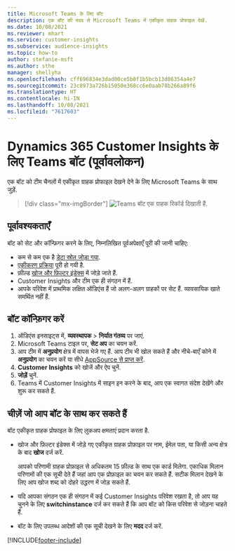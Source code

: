 ```yaml
---
title: Microsoft Teams के लिए बॉट
description: एक बॉट की मदद से Microsoft Teams में एकीकृत ग्राहक प्रोफाइल देखें.
ms.date: 10/08/2021
ms.reviewer: mhart
ms.service: customer-insights
ms.subservice: audience-insights
ms.topic: how-to
author: stefanie-msft
ms.author: sthe
manager: shellyha
ms.openlocfilehash: cff696834e3dad00ce5b0f1b5bcb13d86354a4e7
ms.sourcegitcommit: 23c8973a726b15050e368cc6e0aab78b266a89f6
ms.translationtype: HT
ms.contentlocale: hi-IN
ms.lasthandoff: 10/08/2021
ms.locfileid: "7617603"
---
```

# <a name="teams-bot-for-dynamics-365-customer-insights-preview"></a>Dynamics 365 Customer Insights के लिए Teams बॉट (पूर्वावलोकन)

एक बॉट को टीम चैनलों में एकीकृत ग्राहक प्रोफाइल देखने देने के लिए Microsoft Teams के साथ जुड़ें.

> [!div class="mx-imgBorder"]
> ![Teams बॉट एक ग्राहक रिकॉर्ड दिखाती हैं.](media/teams-bot.png "Teams बॉट एक ग्राहक रिकॉर्ड दिखाती हैं")

## <a name="prerequisites"></a>पूर्वावश्यकताएँ

बॉट को सेट और कॉन्फ़िगर करने के लिए, निम्नलिखित पूर्वअपेक्षाएँ पूरी की जानी चाहिए:

- कम से कम एक है [डेटा स्रोत जोड़ा गया](data-sources.md).
- [एकीकरण प्रक्रिया](data-unification.md) पूरी हो गयी है.
- फ़ील्ड [खोज और फ़िल्टर इंडेक्स](search-filter-index.md) में जोड़े जाते हैं.
- Customer Insights और टीम एक ही संगठन में हैं.
- आपके परिवेश में प्राथमिक लक्षित ऑडिएंस हैं जो अलग-अलग ग्राहकों पर सेट हैं. व्यावसायिक खाते समर्थित नहीं हैं.

## <a name="configure-the-bot"></a>बॉट कॉन्फ़िगर करें

1. ऑडिएंस इनसाइट्स में, **व्यवस्थापक** > **निर्यात गंतव्य** पर जाएं.
1. Microsoft Teams टाइल पर, **सेट अप** का चयन करें.
1. आप टीम में **अनुप्रयोग** क्षेत्र में वापस भेजे गए हैं. आप टीम भी खोल सकते हैं और नीचे-बाएँ कोने में **अनुप्रयोग** का चयन करें या सीधे [AppSource से प्राप्त करें](https://go.microsoft.com/fwlink/?linkid=2124104).
1. **Customer Insights** को खोजें और ऐप चुनें.
1. **जोड़ें** चुनें.
1. Teams में Customer Insights में साइन इन करने के बाद, आप एक स्वागत संदेश देखेंगे और शुरू कर सकते हैं.

## <a name="things-you-can-do-with-the-bot"></a>चीज़ें जो आप बॉट के साथ कर सकते हैं

बॉट एकीकृत ग्राहक प्रोफाइल के लिए लुकअप क्षमताएं प्रदान करता है.

- खोज और फ़िल्टर इंडेक्स में जोड़े गए एकीकृत ग्राहक प्रोफ़ाइल पर नाम, ईमेल पता, या किसी अन्य क्षेत्र के बाद **खोज**  दर्ज करें.

  आपको परिणामी ग्राहक प्रोफ़ाइल से अधिकतम 15 फ़ील्ड के साथ एक कार्ड मिलेगा. एकाधिक मिलान परिणामों की एक सूची देते हैं जहां आप एक प्रोफ़ाइल का चयन कर सकते हैं. सटीक मिलान देखने के लिए आप खोज शब्द को दोहरे उद्धरण में जोड़ सकते हैं.

- यदि आपका संगठन एक ही संगठन में कई Customer Insights परिवेश रखता है, तो आप यह चुनने के लिए **switchinstance** दर्ज कर सकते हैं कि आप बॉट को किस परिवेश से जोड़ना चाहते हैं.

- बॉट के लिए उपलब्ध आदेशों की एक सूची देखने के लिए **मदद** दर्ज करें.  


[!INCLUDE[footer-include](../includes/footer-banner.md)]